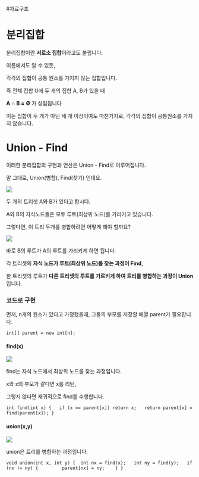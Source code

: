 #자료구조


# 분리집합

분리집합이란 **서로소 집합**이라고도 불립니다.

이름에서도 알 수 있듯,

각각의 집합이 공통 원소를 가지지 않는 집합입니다.

즉 전체 집합 U에 두 개의 집합 A, B가 있을 때

**A ∩ B =** **Ø** 가 성립됩니다

이는 집합이 두 개가 아닌 세 개 이상이여도 마찬가지로, 각각의 집합이 공통원소를 가지지 않습니다.



# Union - Find

이러한 분리집합의 구현과 연산은 Union - Find로 이루어집니다.

말 그대로, Union(병합), Find(찾기) 인데요.

![](https://blog.kakaocdn.net/dn/ma3qS/btrQm8fyE0e/oUOQUqPmaaeHLgGzJ9K1dK/img.png)

두 개의 트리셋 A와 B가 있다고 합시다.

A와 B의 자식노드들은 모두 루트(최상위 노드)를 가리키고 있습니다.

그렇다면, 이 트리 두개를 병합하려면 어떻게 해야 할까요?

![](https://blog.kakaocdn.net/dn/b4Wtem/btrQljWtqNo/pWF5MQkumY7WC2ndiUnov1/img.png)

바로 B의 루트가 A의 루트를 가리키게 하면 됩니다.

각 트리셋의 **자식 노드가 루트(최상위 노드)를 찾는 과정이 Find**,

한 트리셋의 루트가 **다른 트리셋의 루트를 가르키게 하여 트리를 병합하는 과정이 Union** 입니다.


### 코드로 구현

먼저, n개의 원소가 있다고 가정했을때, 그들의 부모를 저장할 배열 parent가 필요합니다.

    int[] parent = new int[n];



#### find(x)

![](https://blog.kakaocdn.net/dn/kPK5M/btrQn9rNNeW/GYD8sPnF60KmWFtkKwO4W1/img.png)

find는 자식 노드에서 최상위 노드를 찾는 과정입니다.

x와 x의 부모가 같다면 x를 리턴,

그렇지 않다면 재귀적으로 find를 수행합니다.

    int find(int x) { 	if (x == parent[x]) return x; 	return parent[x] = find(parent[x]); }



#### union(x,y)

![](https://blog.kakaocdn.net/dn/b4Wtem/btrQljWtqNo/pWF5MQkumY7WC2ndiUnov1/img.png)

union은 트리를 병합하는 과정입니다.


    void union(int x, int y) { 	int nx = find(x); 	int ny = find(y); 	if (nx != ny) { 		parent[nx] = ny; 	} }



